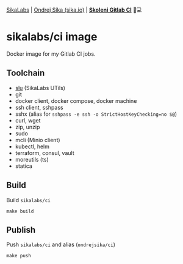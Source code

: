[SikaLabs](https://sikalabs.com) | [Ondrej Sika (sika.io)](https://sika.io) | [__Skoleni Gitlab CI__](https://ondrej-sika.cz/skoleni/gitlab-ci/) 🚀💻

# sikalabs/ci image

Docker image for my Gitlab CI jobs.

## Toolchain

- [slu](https://github.com/sikalabs/slu) (SikaLabs UTils)
- git
- docker client, docker compose, docker machine
- ssh client, sshpass
- sshx (alias for `sshpass -e ssh -o StrictHostKeyChecking=no $@`)
- curl, wget
- zip, unzip
- sudo
- mcli (Minio client)
- kubectl, helm
- terraform, consul, vault
- moreutils (ts)
- statica

## Build

Build `sikalabs/ci`

```
make build
```

## Publish

Push `sikalabs/ci` and alias (`ondrejsika/ci`)

```
make push
```
